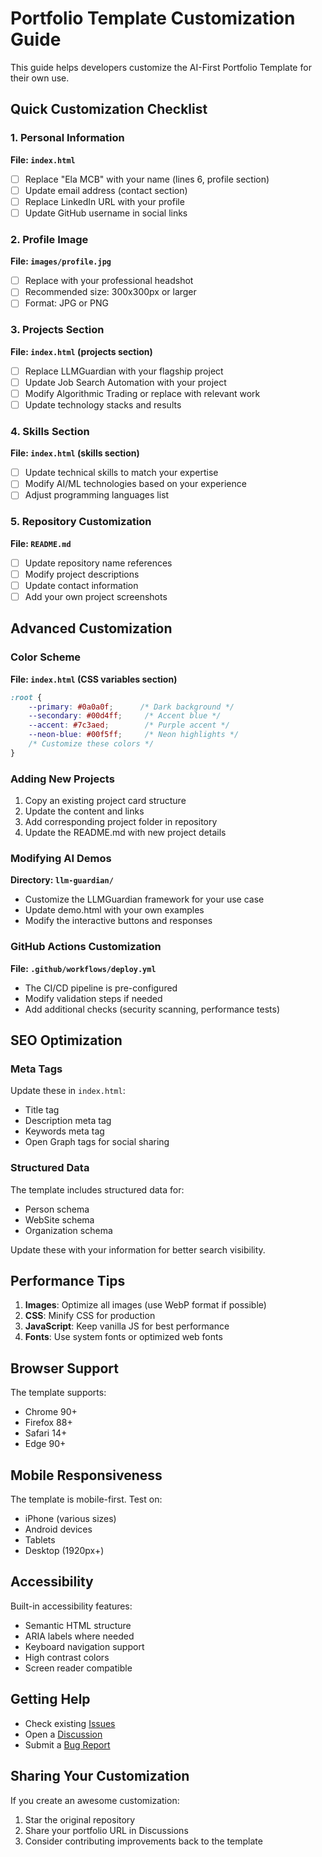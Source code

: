 # Portfolio Template Customization Guide

This guide helps developers customize the AI-First Portfolio Template for their own use.

## Quick Customization Checklist

### 1. Personal Information
**File: `index.html`**
- [ ] Replace "Ela MCB" with your name (lines 6, profile section)
- [ ] Update email address (contact section)
- [ ] Replace LinkedIn URL with your profile
- [ ] Update GitHub username in social links

### 2. Profile Image
**File: `images/profile.jpg`**
- [ ] Replace with your professional headshot
- [ ] Recommended size: 300x300px or larger
- [ ] Format: JPG or PNG

### 3. Projects Section
**File: `index.html` (projects section)**
- [ ] Replace LLMGuardian with your flagship project
- [ ] Update Job Search Automation with your project
- [ ] Modify Algorithmic Trading or replace with relevant work
- [ ] Update technology stacks and results

### 4. Skills Section
**File: `index.html` (skills section)**
- [ ] Update technical skills to match your expertise
- [ ] Modify AI/ML technologies based on your experience
- [ ] Adjust programming languages list

### 5. Repository Customization
**File: `README.md`**
- [ ] Update repository name references
- [ ] Modify project descriptions
- [ ] Update contact information
- [ ] Add your own project screenshots

## Advanced Customization

### Color Scheme
**File: `index.html` (CSS variables section)**
```css
:root {
    --primary: #0a0a0f;      /* Dark background */
    --secondary: #00d4ff;     /* Accent blue */
    --accent: #7c3aed;        /* Purple accent */
    --neon-blue: #00f5ff;     /* Neon highlights */
    /* Customize these colors */
}
```

### Adding New Projects
1. Copy an existing project card structure
2. Update the content and links
3. Add corresponding project folder in repository
4. Update the README.md with new project details

### Modifying AI Demos
**Directory: `llm-guardian/`**
- Customize the LLMGuardian framework for your use case
- Update demo.html with your own examples
- Modify the interactive buttons and responses

### GitHub Actions Customization
**File: `.github/workflows/deploy.yml`**
- The CI/CD pipeline is pre-configured
- Modify validation steps if needed
- Add additional checks (security scanning, performance tests)

## SEO Optimization

### Meta Tags
Update these in `index.html`:
- Title tag
- Description meta tag
- Keywords meta tag
- Open Graph tags for social sharing

### Structured Data
The template includes structured data for:
- Person schema
- WebSite schema
- Organization schema

Update these with your information for better search visibility.

## Performance Tips

1. **Images**: Optimize all images (use WebP format if possible)
2. **CSS**: Minify CSS for production
3. **JavaScript**: Keep vanilla JS for best performance
4. **Fonts**: Use system fonts or optimized web fonts

## Browser Support

The template supports:
- Chrome 90+
- Firefox 88+
- Safari 14+
- Edge 90+

## Mobile Responsiveness

The template is mobile-first. Test on:
- iPhone (various sizes)
- Android devices
- Tablets
- Desktop (1920px+)

## Accessibility

Built-in accessibility features:
- Semantic HTML structure
- ARIA labels where needed
- Keyboard navigation support
- High contrast colors
- Screen reader compatible

## Getting Help

- Check existing [Issues](https://github.com/ElaMCB/ElaMCB.github.io/issues)
- Open a [Discussion](https://github.com/ElaMCB/ElaMCB.github.io/discussions)
- Submit a [Bug Report](https://github.com/ElaMCB/ElaMCB.github.io/issues/new?template=bug_report.md)

## Sharing Your Customization

If you create an awesome customization:
1. Star the original repository
2. Share your portfolio URL in Discussions
3. Consider contributing improvements back to the template
